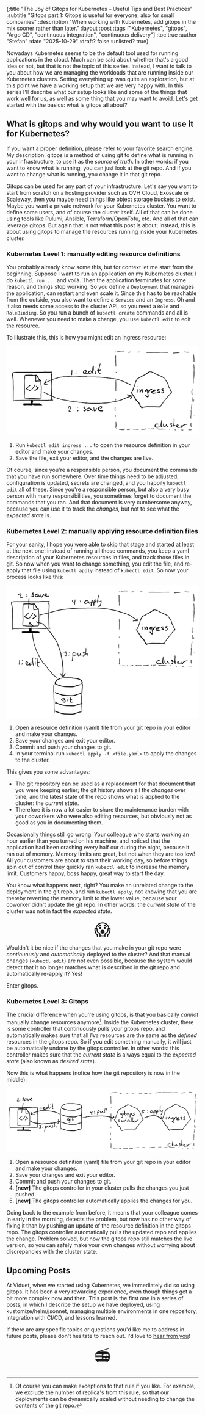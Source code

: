 {:title "The Joy of Gitops for Kubernetes – Useful Tips and Best Practices"
 :subtitle "Gitops part 1: Gitops is useful for everyone, also for small companies"
 :description "When working with Kubernetes, add gitops in the mix sooner rather than later."
 :layout :post
 :tags ["Kubernetes", "gitops", "Argo CD", "continuous integration", "continuous delivery"]
 :toc true
 :author "Stefan"
 :date "2025-10-29"
 :draft? false
 :unlisted? true}

 <!-- mention something about experience report in (sub)title/desc? -->

Nowadays Kubernetes seems to be the default tool used for running applications
in the cloud. Much can be said about whether that's a good idea or not, but that
is not the topic of this series. Instead, I want to talk to you about how we are
managing the workloads that are running inside our Kubernetes clusters. Setting
everything up was quite an exploration, but at this point we have a working
setup that we are very happy with. In this series I'll describe what our setup
looks like and some of the things that work well for us, as well as some thing
that you may want to avoid. Let's get started with the basics: what is gitops
all about?

<!--more-->

## What is gitops and why would you want to use it for Kubernetes?

If you want a proper definition, please refer to your favorite search engine. My
description: gitops is a method of using git to define what is running in your
infrastructure, to use it as the _source of truth_. In other words: if you want
to know what is running, you can just look at the git repo. And if you want to
change what is running, you change it in that git repo.

Gitops can be used for any part of your infrastructure. Let's say you want to
start from scratch on a hosting provider such as OVH Cloud, Exoscale or
Scaleway, then you maybe need things like object storage buckets to exist. Maybe
you want a private network for your Kubernetes cluster. You want to define some
users, and of course the cluster itself. All of that can be done using tools
like Pulumi, Ansible, Terraform/OpenTofu, etc. And all of that can leverage
gitops. But again that is not what this post is about; instead, this is about
using gitops to manage the resources running inside your Kubernetes cluster.

### Kubernetes Level 1: manually editing resource definitions

You probably already know some this, but for context let me start from the
beginning. Suppose I want to run an application on my Kubernetes cluster. I do
`kubectl run ...` and voilà. Then the application terminates for some reason,
and things stop working. So you define a `Deployment` that manages the
application, can restart and even scale it. Since this has to be reachable from
the outside, you also want to define a `Service` and an `Ingress`. Oh and it
also needs some access to the cluster API, so you need a `Role` and
`RoleBinding`. So you run a bunch of `kubectl create` commands and all is well.
Whenever you need to make a change, you use `kubectl edit` to edit the resource.

To illustrate this, this is how you might edit an ingress resource:

![Kubernetes Level 1: manually editing resource definitions](/img/gitops/level-1-manual-edit.png)

1. Run `kubectl edit ingress ...` to open the resource definition in your editor and make your changes.
2. Save the file, exit your editor, and the changes are live.

Of course, since you're a responsible person, you document the commands that
you have run somewhere. Over time things need to be adjusted, configuration is
updated, secrets are changed, and you happily `kubectl edit` all of these.
Since you're a responsible person, but also a very busy person with many
responsibilities, you sometimes forget to document the commands that you ran.
And that document is very cumbersome anyway, because you can use it to track the
_changes_, but not to see what the _expected state_ is.

### Kubernetes Level 2: manually applying resource definition files

For your sanity, I hope you were able to skip that stage and started at least at
the next one: instead of running all those commands, you keep a yaml description
of your Kubernetes resources in files, and track those files in git. So now when
you want to change something, you edit the file, and re-apply that file using
`kubectl apply` instead of `kubectl edit`. So now your process looks like this:

![Kubernetes Level 2: manually applying resource definition files](/img/gitops/level-2-apply-files.png)

1. Open a resource definition (yaml) file from your git repo in your editor and
   make your changes.
2. Save your changes and exit your editor.
3. Commit and push your changes to git.
4. In your terminal run `kubectl apply -f <file.yaml>` to apply the changes to
   the cluster.

This gives you some advantages:

- The git repository can be used as a replacement for that document that you
  were keeping earlier; the git history shows all the _changes_ over time, and
  the latest state of the repo shows what is applied to the cluster: the
  _current state_.
- Therefore it is now a lot easier to share the maintenance burden with your
  coworkers who were also editing resources, but obviously not as good as you in
  documenting them.

Occasionally things still go wrong. Your colleague who starts working an hour
earlier than you turned on his machine, and noticed that the application had
been crashing every half our during the night, because it ran out of memory.
Memory limits are great, but not when they are too low! All your customers are
about to start their working day, so before things spin out of control they
quickly ran `kubectl edit` to increase the memory limit. Customers happy, boss
happy, great way to start the day.

You know what happens next, right? You make an unrelated change to the
deployment in the git repo, and run `kubectl apply`, not knowing that you are
thereby reverting the memory limit to the lower value, because your coworker
didn't update the git repo. In other words: the _current state_ of the cluster
was not in fact the _expected state_.

<div style="text-align: center; font-size: 3em;" title="oh no!">😱</div>

Wouldn't it be nice if the changes that you make in your git repo were
_continuously_ and _automatically_ deployed to the cluster? And that manual
changes (`kubectl edit`) are not even possible, because the system would detect
that it no longer matches what is described in the git repo and automatically
re-apply it? Yes!

Enter gitops.

### Kubernetes Level 3: Gitops

The crucial difference when you're using gitops, is that you basically _cannot_
manually change resources anymore[^exceptions]. Inside the Kubernetes cluster,
there is some controller that continuously pulls your gitops repo, and
automatically makes sure that all _live_ resources are the same as the _defined_
resources in the gitops repo. So if you edit something manually, it will just be
automatically undone by the gitops controller. In other words: this controller
makes sure that the _current state_ is always equal to the _expected state_
(also known as _desired state_).

Now this is what happens (notice how the git repository is now in the middle):

![Kubernetes Level 3: Gitops](/img/gitops/level-3-gitops.png)

1. Open a resource definition (yaml) file from your git repo in your editor and
   make your changes.
2. Save your changes and exit your editor.
3. Commit and push your changes to git.
4. **[new]** The gitops controller in your cluster pulls the changes you just
   pushed.
5. **[new]** The gitops controller automatically applies the changes for you.

Going back to the example from before, it means that your colleague comes in
early in the morning, detects the problem, but now has no other way of fixing it
than by pushing an update of the resource definition in the gitops repo. The
gitops controller automatically pulls the updated repo and applies the change.
Problem solved, but now the gitops repo still matches the live version, so you
can safely make your own changes without worrying about discrepancies with the
cluster state.

## Upcoming Posts

At Viduet, when we started using Kubernetes, we immediately did so using
gitops. It has been a very rewarding experience, even though things get a bit
more complex now and then. This post is the first one in a series of posts, in
which I describe the setup we have deployed, using kustomize/helm/jsonnet,
managing multiple environments in one repository, integration with CI/CD, and
lessons learned.

If there are any specific topics or questions you'd like me to address in future
posts, please don't hesitate to reach out. I'd love to [hear from you][comments]!

<div style="text-align: center; font-size: 3em;" title="Stay tuned!">📻</div>

<!-- end matter -->

[^exceptions]: Of course you can make exceptions to that rule if you like. For
    example, we exclude the number of replica's from this rule, so that our
    deployments can be dynamically scaled without needing to change the contents
    of the git repo.

[comments]: https://github.com/svdo/unfolded.dev/issues/6
